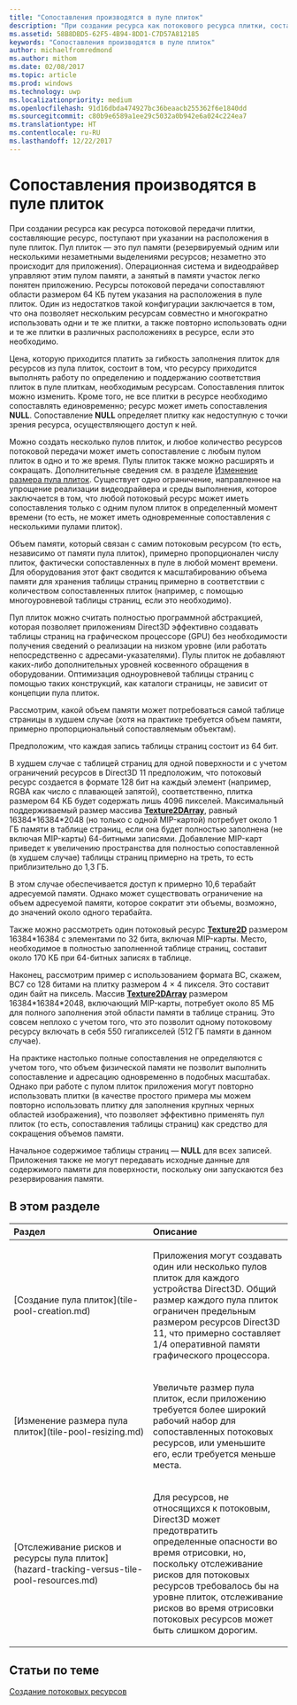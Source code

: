 ```yaml
---
title: "Сопоставления производятся в пуле плиток"
description: "При создании ресурса как потокового ресурса плитки, составляющие ресурс, поступают при указании на расположения в пуле плиток. Пул плиток — это пул памяти (резервируемый одним или несколькими незаметными выделениями ресурсов; незаметно это происходит для приложения)."
ms.assetid: 58B8DBD5-62F5-4B94-8DD1-C7D57A812185
keywords: "Сопоставления производятся в пуле плиток"
author: michaelfromredmond
ms.author: mithom
ms.date: 02/08/2017
ms.topic: article
ms.prod: windows
ms.technology: uwp
ms.localizationpriority: medium
ms.openlocfilehash: 91d16dbda474927bc36beaacb255362f6e1840dd
ms.sourcegitcommit: c80b9e6589a1ee29c5032a0b942e6a024c224ea7
ms.translationtype: HT
ms.contentlocale: ru-RU
ms.lasthandoff: 12/22/2017
---
```

# <a name="mappings-are-into-a-tile-pool"></a>Сопоставления производятся в пуле плиток


При создании ресурса как ресурса потоковой передачи плитки, составляющие ресурс, поступают при указании на расположения в пуле плиток. Пул плиток — это пул памяти (резервируемый одним или несколькими незаметными выделениями ресурсов; незаметно это происходит для приложения). Операционная система и видеодрайвер управляют этим пулом памяти, а занятый в памяти участок легко понятен приложению. Ресурсы потоковой передачи сопоставляют области размером 64 КБ путем указания на расположения в пуле плиток. Один из недостатков такой конфигурации заключается в том, что она позволяет нескольким ресурсам совместно и многократно использовать одни и те же плитки, а также повторно использовать одни и те же плитки в различных расположениях в ресурсе, если это необходимо.

Цена, которую приходится платить за гибкость заполнения плиток для ресурсов из пула плиток, состоит в том, что ресурсу приходится выполнять работу по определению и поддержанию соответствия плиток в пуле плиткам, необходимым ресурсам. Сопоставления плиток можно изменить. Кроме того, не все плитки в ресурсе необходимо сопоставлять единовременно; ресурс может иметь сопоставления **NULL**. Сопоставление **NULL** определяет плитку как недоступную с точки зрения ресурса, осуществляющего доступ к ней.

Можно создать несколько пулов плиток, и любое количество ресурсов потоковой передачи может иметь сопоставление с любым пулом плиток в одно и то же время. Пулы плиток также можно расширять и сокращать. Дополнительные сведения см. в разделе [Изменение размера пула плиток](tile-pool-resizing.md). Существует одно ограничение, направленное на упрощение реализации видеодрайвера и среды выполнения, которое заключается в том, что любой потоковый ресурс может иметь сопоставления только с одним пулом плиток в определенный момент времени (то есть, не может иметь одновременные сопоставления с несколькими пулами плиток).

Объем памяти, который связан с самим потоковым ресурсом (то есть, независимо от памяти пула плиток), примерно пропорционален числу плиток, фактически сопоставленных в пуле в любой момент времени. Для оборудования этот факт сводится к масштабированию объема памяти для хранения таблицы страниц примерно в соответствии с количеством сопоставленных плиток (например, с помощью многоуровневой таблицы страниц, если это необходимо).

Пул плиток можно считать полностью программной абстракцией, которая позволяет приложениям Direct3D эффективно создавать таблицы страниц на графическом процессоре (GPU) без необходимости получения сведений о реализации на низком уровне (или работать непосредственно с адресами-указателями). Пулы плиток не добавляют каких-либо дополнительных уровней косвенного обращения в оборудовании. Оптимизация одноуровневой таблицы страниц с помощью таких конструкций, как каталоги страницы, не зависит от концепции пула плиток.

Рассмотрим, какой объем памяти может потребоваться самой таблице страницы в худшем случае (хотя на практике требуется объем памяти, примерно пропорциональный сопоставляемым объектам).

Предположим, что каждая запись таблицы страниц состоит из 64 бит.

В худшем случае с таблицей страниц для одной поверхности и с учетом ограничений ресурсов в Direct3D 11 предположим, что потоковый ресурс создается в формате 128 бит на каждый элемент (например, RGBA как число с плавающей запятой), соответственно, плитка размером 64 КБ будет содержать лишь 4096 пикселей. Максимальный поддерживаемый размер массива [**Texture2DArray**](https://msdn.microsoft.com/library/windows/desktop/ff471526), равный 16384\*16384\*2048 (но только с одной MIP-картой) потребует около 1 ГБ памяти в таблице страниц, если она будет полностью заполнена (не включая MIP-карты) 64-битными записями. Добавление MIP-карт приведет к увеличению пространства для полностью сопоставленной (в худшем случае) таблицы страниц примерно на треть, то есть приблизительно до 1,3 ГБ.

В этом случае обеспечивается доступ к примерно 10,6 терабайт адресуемой памяти. Однако может существовать ограничение на объем адресуемой памяти, которое сократит эти объемы, возможно, до значений около одного терабайта.

Также можно рассмотреть один потоковый ресурс [**Texture2D**](https://msdn.microsoft.com/library/windows/desktop/ff471525) размером 16384\*16384 с элементами по 32 бита, включая MIP-карты. Место, необходимое в полностью заполненной таблице страниц, составит около 170 КБ при 64-битных записях в таблице.

Наконец, рассмотрим пример с использованием формата BC, скажем, BC7 со 128 битами на плитку размером 4 × 4 пикселя. Это составит один байт на пиксель. Массив [**Texture2DArray**](https://msdn.microsoft.com/library/windows/desktop/ff471526) размером 16384\*16384\*2048, включающий MIP-карты, потребует около 85 МБ для полного заполнения этой области памяти в таблице страниц. Это совсем неплохо с учетом того, что это позволит одному потоковому ресурсу включать в себя 550 гигапикселей (512 ГБ памяти в данном случае).

На практике настолько полные сопоставления не определяются с учетом того, что объем физической памяти не позволит выполнить сопоставление и адресацию одновременно в подобных масштабах. Однако при работе с пулом плиток приложения могут повторно использовать плитки (в качестве простого примера мы можем повторно использовать плитку для заполнения крупных черных областей изображения), что позволяет эффективно применять пул плиток (то есть, сопоставления таблицы страниц) как средство для сокращения объемов памяти.

Начальное содержимое таблицы страниц — **NULL** для всех записей. Приложения также не могут передавать исходные данные для содержимого памяти для поверхности, поскольку они запускаются без резервирования памяти.

## <a name="span-idin-this-sectionspanin-this-section"></a><span id="in-this-section"></span>В этом разделе


<table>
<colgroup>
<col width="50%" />
<col width="50%" />
</colgroup>
<thead>
<tr class="header">
<th align="left">Раздел</th>
<th align="left">Описание</th>
</tr>
</thead>
<tbody>
<tr class="odd">
<td align="left"><p>[Создание пула плиток](tile-pool-creation.md)</p></td>
<td align="left"><p>Приложения могут создавать один или несколько пулов плиток для каждого устройства Direct3D. Общий размер каждого пула плиток ограничен предельным размером ресурсов Direct3D 11, что примерно составляет 1/4 оперативной памяти графического процессора.</p></td>
</tr>
<tr class="even">
<td align="left"><p>[Изменение размера пула плиток](tile-pool-resizing.md)</p></td>
<td align="left"><p>Увеличьте размер пула плиток, если приложению требуется более широкий рабочий набор для сопоставленных потоковых ресурсов, или уменьшите его, если требуется меньше места.</p></td>
</tr>
<tr class="odd">
<td align="left"><p>[Отслеживание рисков и ресурсы пула плиток](hazard-tracking-versus-tile-pool-resources.md)</p></td>
<td align="left"><p>Для ресурсов, не относящихся к потоковым, Direct3D может предотвратить определенные опасности во время отрисовки, но, поскольку отслеживание рисков для потоковых ресурсов требовалось бы на уровне плиток, отслеживание рисков во время отрисовки потоковых ресурсов может быть слишком дорогим.</p></td>
</tr>
</tbody>
</table>

 

## <a name="span-idrelated-topicsspanrelated-topics"></a><span id="related-topics"></span>Статьи по теме


[Создание потоковых ресурсов](creating-streaming-resources.md)

 

 




